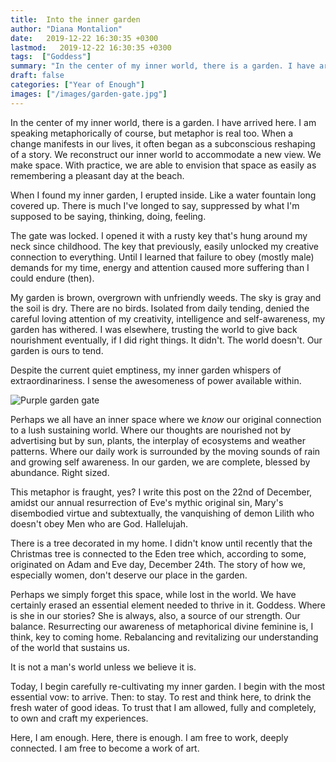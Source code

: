 ```yaml
---
title:  Into the inner garden
author: "Diana Montalion"
date:   2019-12-22 16:30:35 +0300
lastmod:   2019-12-22 16:30:35 +0300
tags:  ["Goddess"]
summary: "In the center of my inner world, there is a garden. I have arrived here. Just in time for the holidays."
draft: false
categories: ["Year of Enough"]
images: ["/images/garden-gate.jpg"]
---
```


In the center of my inner world, there is a garden. I have arrived here. I am speaking metaphorically of course, but metaphor is real too. When a change manifests in our lives, it often began as a subconscious reshaping of a story. We reconstruct our inner world to accommodate a new view. We make space. With practice, we are able to envision that space as easily as remembering a pleasant day at the beach.

When I found my inner garden, I erupted inside. Like a water fountain long covered up. There is much I've longed to say, suppressed by what I'm supposed to be saying, thinking, doing, feeling.

The gate was locked. I opened it with a rusty key that's hung around my neck since childhood. The key that previously, easily unlocked my creative connection to everything. Until I learned that failure to obey (mostly male) demands for my time, energy and attention caused more suffering than I could endure (then).

My garden is brown, overgrown with unfriendly weeds. The sky is gray and the soil is dry. There are no birds. Isolated from daily tending, denied the careful loving attention of my creativity, intelligence and self-awareness, my garden has withered. I was elsewhere, trusting the world to give back nourishment eventually, if I did right things. It didn't. The world doesn't. Our garden is ours to tend.

Despite the current quiet emptiness, my inner garden whispers of extraordinariness. I sense the awesomeness of power available within.

![Purple garden gate](/images/purple-gate.jpg)

Perhaps we all have an inner space where we *know* our original connection to a lush sustaining world. Where our thoughts are nourished not by advertising but by sun, plants, the interplay of ecosystems and weather patterns. Where our daily work is surrounded by the moving sounds of rain and growing self awareness. In our garden, we are complete, blessed by abundance. Right sized.

This metaphor is fraught, yes? I write this post on the 22nd of December, amidst our annual resurrection of Eve's mythic original sin, Mary's disembodied virtue and subtextually, the vanquishing of demon Lilith who doesn't obey Men who are God. Hallelujah.

There is a tree decorated in my home. I didn't know until recently that the Christmas tree is connected to the Eden tree which, according to some, originated on Adam and Eve day, December 24th. The story of how we, especially women, don't deserve our place in the garden.

Perhaps we simply forget this space, while lost in the world. We have certainly erased an essential element needed to thrive in it. Goddess. Where is she in our stories? She is always, also, a source of our strength. Our balance. Resurrecting our awareness of metaphorical divine feminine is, I think, key to coming home. Rebalancing and revitalizing our understanding of the world that sustains us.

It is not a man's world unless we believe it is.

Today, I begin carefully re-cultivating my inner garden. I begin with the most essential vow: to arrive. Then: to stay. To rest and think here, to drink the fresh water of good ideas. To trust that I am allowed, fully and completely, to own and craft my experiences.

Here, I am enough. Here, there is enough. I am free to work, deeply connected. I am free to become a work of art.
